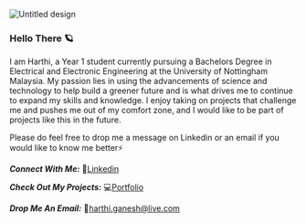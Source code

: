 ![Untitled design](https://user-images.githubusercontent.com/87198435/166136145-6cd140e2-b758-4415-8d85-e7bcf7461b32.png)

### Hello There 🪐
I am Harthi, a Year 1 student currently pursuing a Bachelors Degree in Electrical and Electronic Engineering at the University of Nottingham Malaysia. My passion lies in using the advancements of science and technology to help build a greener future and is what drives me to continue to expand my skills and knowledge. I enjoy taking on projects that challenge me and pushes me out of my comfort zone, and I would like to be part of projects like this in the future. 

Please do feel free to drop me a message on Linkedin or an email if you would like to know me better⚡

***Connect With Me:***
💬[Linkedin](https://www.linkedin.com/in/harthiganesh/)

***Check Out My Projects:***
💻[Portfolio](https://h-arthi.github.io/Portfolio/projects.html)

***Drop Me An Email:***
📧[harthi.ganesh@live.com](harthi.ganesh@live.com)
